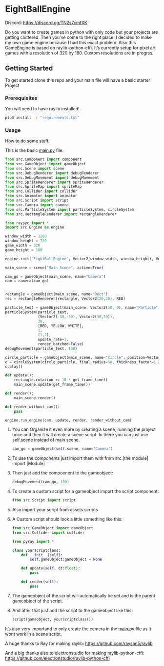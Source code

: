 # EightBallEngine

Discord: https://discord.gg/TN2s7cmfXK

Do you want to create games in python with only code but your projects are getting cluttered. Then you’ve come to the right place. I decided to make my own game engine because I had this exact problem. Also this GameEngine is based on raylib-python-cffi. It’s currently setup for pixel art games with a resolution of 320 by 180. Custom resolutions are in progrss.

## Getting Started

To get started clone this repo and your main file will have a basic starter Project

### Prerequisites

You will need to have raylib installed!

```bash
pip3 install -r "requirements.txt"
```

### Usage

How to do some stuff.

This is the basic [main.py](http://main.py) file.

```python
from src.Component import component
from src.GameObject import gameObject
from src.Scene import scene
from src.DebugRenderer import debugRenderer
from src.DebugMovement import debugMovement
from src.SpriteRenderer import spriteRenderer
from src.SpriteMap import spriteMap
from src.Collider import collider
from src.Animator import animator
from src.Script import script
from src.Camera import camera
from src.ParticleSystem import particleSystem, circleSystem
from src.RectangleRenderer import rectangleRenderer

from raypyc import *
import src.Engine as engine

window_width = 1280
window_height = 720
game_width = 320
game_height = 180

engine.init("EightBallEngine", Vector2(window_width, window_height), Vector2(game_width, game_height))

main_scene = scene("Main Scene", active=True)

cam_go = gameObject(main_scene, name="Camera")
cam = camera(cam_go)


rectangle = gameObject(main_scene, name="Rect")
rec = rectangleRenderer(rectangle, Vector2(20,20), RED)

particle_test = gameObject(main_scene, Vector2(50, 0), name="Particle")
particleSystem(particle_test,
               (Vector2(-30,-30), Vector2(30,30)),
               30,
               [RED, YELLOW, WHITE],
               1,
               (1,2),
               update_rate=1,
               render_batched=False)
debugMovement(particle_test, 100)

circle_particle = gameObject(main_scene, name="Circle", position=Vector2(0,0))
c = circleSystem(circle_particle, final_radius=50, thickness_factor=1.2, speed=50)
c.play()

def update():
    rectangle.rotation += 10 * get_frame_time()
    main_scene.update(get_frame_time())

def render():
    main_scene.render()

def render_without_cam():
    pass

engine.run_engine(cam, update, render, render_without_cam)

```

1. You can Organize it even more by creating a scene, running the project once and then it will create a scene script. In there you can just use self.scene instead of main scene.
    
    ```python
    cam_go = gameObject(self.scene, name="Camera")
    ```
    
2. To use the components just import them with from src.[the module] import [Module]
3. Then just add the compoenent to the gameobject:
    
    ```python
    debugMovement(cam_go, 100)
    ```
    
4. To create a custom script for a gameobject import the script component:
    
    ```python
    from src.Script import script
    ```
    
5. Also import your script from assets.scripts
6. A Custom script should look a little something like this:
    
    ```python
    from src.GameObject import gameObject
    from src.Collider import collider
    
    from pyray import *
    
    class yourscriptclass:
        def __init__(self):
            self.gameObject:gameObject = None
    
        def update(self, dt:float):
            pass
    
        def render(self):
            pass
    ```
    
7. The gameobject of the script will automatically be set and is the parent gameobject of the script.
8. And after that just add the script to the gameobject like this:
    
    ```python
    script(gameobject, yourscriptclass())
    ```
    

It’s also very importand to only create the camera in the [main.py](http://main.py) file as it wont work in a scene script.

A huge thanks to Ray for making raylib: https://github.com/raysan5/raylib

And a big thanks also to electronstudio for making raylib-python-cffi: https://github.com/electronstudio/raylib-python-cffi
